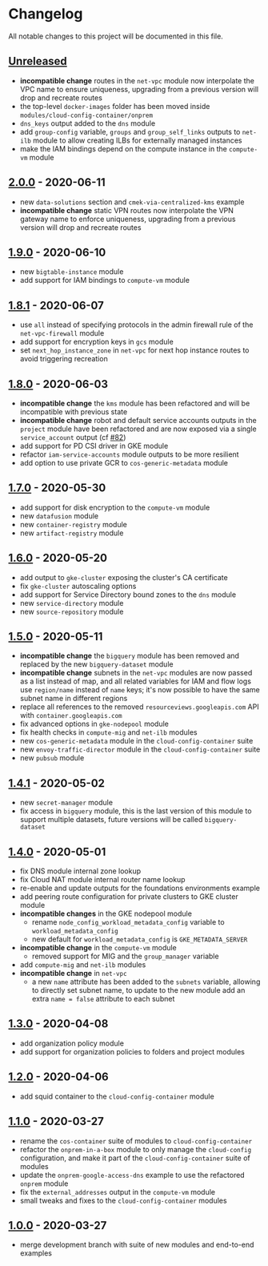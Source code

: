 # Changelog

All notable changes to this project will be documented in this file.

## [Unreleased]

- **incompatible change** routes in the `net-vpc` module now interpolate the VPC name to ensure uniqueness, upgrading from a previous version will drop and recreate routes
- the top-level `docker-images` folder has been moved inside `modules/cloud-config-container/onprem`
- `dns_keys` output added to the `dns` module
- add `group-config` variable, `groups` and `group_self_links` outputs to `net-ilb` module to allow creating ILBs for externally managed instances
- make the IAM bindings depend on the compute instance in the `compute-vm` module

## [2.0.0] - 2020-06-11

- new `data-solutions` section and `cmek-via-centralized-kms` example
- **incompatible change** static VPN routes now interpolate the VPN gateway name to enforce uniqueness, upgrading from a previous version will drop and recreate routes

## [1.9.0] - 2020-06-10

- new `bigtable-instance` module
- add support for IAM bindings to `compute-vm` module

## [1.8.1] - 2020-06-07

- use `all` instead of specifying protocols in the admin firewall rule of the `net-vpc-firewall` module
- add support for encryption keys in `gcs` module
- set `next_hop_instance_zone` in `net-vpc` for next hop instance routes to avoid triggering recreation

## [1.8.0] - 2020-06-03

- **incompatible change** the `kms` module has been refactored and will be incompatible with previous state
- **incompatible change** robot and default service accounts outputs in the `project` module have been refactored and are now exposed via a single `service_account` output (cf [#82])
- add support for PD CSI driver in GKE module
- refactor `iam-service-accounts` module outputs to be more resilient
- add option to use private GCR to `cos-generic-metadata` module

## [1.7.0] - 2020-05-30

- add support for disk encryption to the `compute-vm` module
- new `datafusion` module
- new `container-registry` module
- new `artifact-registry` module

## [1.6.0] - 2020-05-20

- add output to `gke-cluster` exposing the cluster's CA certificate
- fix `gke-cluster` autoscaling options
- add support for Service Directory bound zones to the `dns` module
- new `service-directory` module
- new `source-repository` module

## [1.5.0] - 2020-05-11

- **incompatible change** the `bigquery` module has been removed and replaced by the new `bigquery-dataset` module
- **incompatible change** subnets in the `net-vpc` modules are now passed as a list instead of map, and all related variables for IAM and flow logs use `region/name` instead of `name` keys; it's now possible to have the same subnet name in different regions
- replace all references to the removed `resourceviews.googleapis.com` API with `container.googleapis.com`
- fix advanced options in `gke-nodepool` module
- fix health checks in `compute-mig` and `net-ilb` modules
- new `cos-generic-metadata` module in the `cloud-config-container` suite
- new `envoy-traffic-director` module in the `cloud-config-container` suite
- new `pubsub` module


## [1.4.1] - 2020-05-02

- new `secret-manager` module
- fix access in `bigquery` module, this is the last version of this module to support multiple datasets, future versions will be called `bigquery-dataset`

## [1.4.0] - 2020-05-01

- fix DNS module internal zone lookup
- fix Cloud NAT module internal router name lookup
- re-enable and update outputs for the foundations environments example
- add peering route configuration for private clusters to GKE cluster module
- **incompatible changes** in the GKE nodepool module
  - rename `node_config_workload_metadata_config` variable to `workload_metadata_config`
  - new default for `workload_metadata_config` is `GKE_METADATA_SERVER`
- **incompatible change** in the `compute-vm` module
  - removed support for MIG and the `group_manager` variable
- add `compute-mig` and `net-ilb` modules
- **incompatible change** in `net-vpc`
  - a new `name` attribute has been added to the `subnets` variable, allowing to directly set subnet name, to update to the new module add an extra `name = false` attribute to each subnet

## [1.3.0] - 2020-04-08

- add organization policy module
- add support for organization policies to folders and project modules

## [1.2.0] - 2020-04-06

- add squid container to the `cloud-config-container` module

## [1.1.0] - 2020-03-27

- rename the `cos-container` suite of modules to `cloud-config-container`
- refactor the `onprem-in-a-box` module to only manage the `cloud-config` configuration, and make it part of the `cloud-config-container` suite of modules
- update the `onprem-google-access-dns` example to use the refactored `onprem` module
- fix the `external_addresses` output in the `compute-vm` module
- small tweaks and fixes to the `cloud-config-container` modules

## [1.0.0] - 2020-03-27

- merge development branch with suite of new modules and end-to-end examples

[Unreleased]: https://github.com/terraform-google-modules/cloud-foundation-fabric/compare/v2.0.0...HEAD
[2.0.0]: https://github.com/terraform-google-modules/cloud-foundation-fabric/compare/v1.9.0...v2.0.0
[1.9.0]: https://github.com/terraform-google-modules/cloud-foundation-fabric/compare/v1.8.1...v1.9.0
[1.8.1]: https://github.com/terraform-google-modules/cloud-foundation-fabric/compare/v1.8.0...v1.8.1
[1.8.0]: https://github.com/terraform-google-modules/cloud-foundation-fabric/compare/v1.7.0...v1.8.0
[1.7.0]: https://github.com/terraform-google-modules/cloud-foundation-fabric/compare/v1.6.0...v1.7.0
[1.6.0]: https://github.com/terraform-google-modules/cloud-foundation-fabric/compare/v1.5.0...v1.6.0
[1.5.0]: https://github.com/terraform-google-modules/cloud-foundation-fabric/compare/v1.4.1...v1.5.0
[1.4.1]: https://github.com/terraform-google-modules/cloud-foundation-fabric/compare/v1.4.0...v1.4.1
[1.4.0]: https://github.com/terraform-google-modules/cloud-foundation-fabric/compare/v1.3.0...v1.4.0
[1.3.0]: https://github.com/terraform-google-modules/cloud-foundation-fabric/compare/v1.2...v1.3.0
[1.2.0]: https://github.com/terraform-google-modules/cloud-foundation-fabric/compare/v1.1...v1.2
[1.1.0]: https://github.com/terraform-google-modules/cloud-foundation-fabric/compare/v1.0...v1.1
[1.0.0]: https://github.com/terraform-google-modules/cloud-foundation-fabric/compare/v0.1...v1.0
[#82]: https://github.com/terraform-google-modules/cloud-foundation-fabric/pull/82
